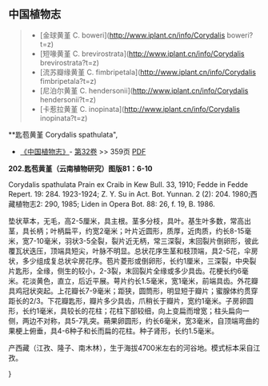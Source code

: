 

## 中国植物志

> * [金球黄堇  C.  boweri](http://www.iplant.cn/info/Corydalis boweri?t=z)
> * [短喙黄堇  C.  brevirostrata](http://www.iplant.cn/info/Corydalis brevirostrata?t=z)
> * [流苏瓣缘黄堇  C.  fimbripetala](http://www.iplant.cn/info/Corydalis fimbripetala?t=z)
> * [尼泊尔黄堇  C.  hendersonii](http://www.iplant.cn/info/Corydalis hendersonii?t=z)
> * [卡惹拉黄堇  C.  inopinata](http://www.iplant.cn/info/Corydalis inopinata?t=z)


**匙苞黄堇 Corydalis spathulata",



* [《中国植物志》](http://www.iplant.cn/frps)- [第32卷](http://www.iplant.cn/frps/vol/32) >> 359页 [PDF](http://www.iplant.cn/frps/pdf/32/359a.pdf)


**202.匙苞黄堇（云南植物研究）图版81：6-10**

Corydalis spathulata Prain ex Craib in Kew Bull. 33, 1910; Fedde in Fedde Repert. 19: 284. 1923-1924; Z. Y. Su in Act. Bot. Yunnan. 2 (2): 204. 1980;西藏植物志2: 290, 1985; Liden in Opera Bot. 88: 26, f. 19, B. 1986.

垫状草本，无毛，高2-5厘米，具主根。茎多分枝，具叶。基生叶多数，常高出茎，具长柄；叶柄扁平，约宽2毫米；叶片近圆形，质厚，近肉质，约长8-15毫米，宽7-10毫米，羽状3-5全裂，裂片近无柄，常三深裂，末回裂片倒卵形，彼此覆瓦状迭压，顶端具短尖，叶脉不明显。总状花序生茎和枝顶端，具2-5花，伞房状，多少组成复总状伞房花序。苞片菱形或倒卵形，长约1厘米，三深裂，中央裂片匙形，全缘，侧生的较小，2-3裂，末回裂片全缘或多少具齿。花梗长约6毫米。花淡黄色，直立，后近平展。萼片约长1.5毫米，宽1毫米，前端具齿。外花瓣具鸡冠状突起。上花瓣长7-9毫米；距狭，圆筒形，明显短于瓣片；蜜腺体约贯穿距长的2/3。下花瓣匙形，瓣片多少具齿，爪稍长于瓣片，宽约1毫米。子房卵圆形，长约1毫米，具较长的花柱；花柱下部较细，向上变扁而增宽；柱头扁向一侧，两边不对称，具5-7乳突。蒴果卵圆形，约长6毫米，宽3毫米，自顶端弯曲的果梗上俯垂，具4-6种子和长而扁的花柱。种子肾形，长约1.5毫米。

产西藏（江孜、隆子、南木林），生于海拔4700米左右的河谷地。模式标本采自江孜。



}